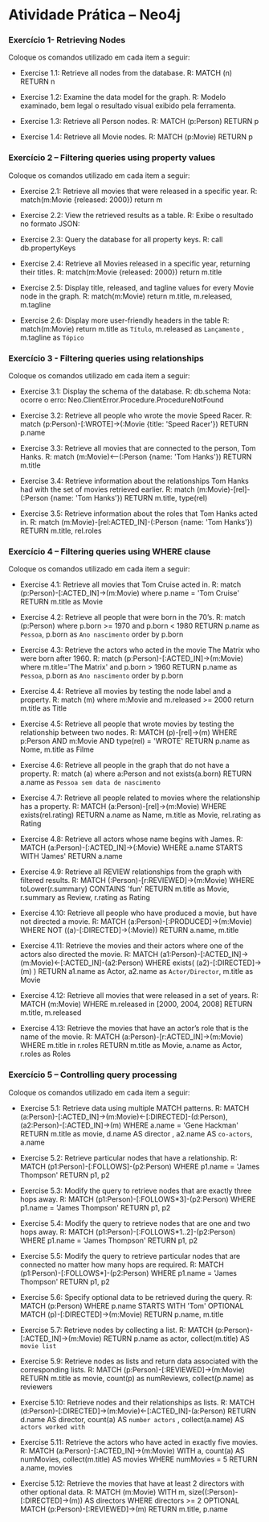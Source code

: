 # Atividade Prática – Neo4j

### Exercício 1- Retrieving Nodes

Coloque os comandos utilizado em cada item a seguir:
- Exercise 1.1: Retrieve all nodes from the database.
R: MATCH (n) RETURN n

- Exercise 1.2: Examine the data model for the graph.
R: Modelo examinado, bem legal o resultado visual exibido pela ferramenta.

- Exercise 1.3: Retrieve all Person nodes.
R: MATCH (p:Person) RETURN p


- Exercise 1.4: Retrieve all Movie nodes.
R: MATCH (p:Movie) RETURN p


### Exercício 2 – Filtering queries using property values

Coloque os comandos utilizado em cada item a seguir:
- Exercise 2.1: Retrieve all movies that were released in a specific year.
R: match(m:Movie {released: 2000}) return m

- Exercise 2.2: View the retrieved results as a table.
R: Exibe o resultado no formato JSON:

- Exercise 2.3: Query the database for all property keys.
R: call db.propertyKeys

- Exercise 2.4: Retrieve all Movies released in a specific year, returning
their titles.
R: match(m:Movie {released: 2000}) return m.title

- Exercise 2.5: Display title, released, and tagline values for every Movie
node in the graph.
R: match(m:Movie) return m.title, m.released, m.tagline

- Exercise 2.6: Display more user-friendly headers in the table
R: match(m:Movie) return m.title as `Título`, m.released as `Lançamento` , m.tagline as `Tópico`

### Exercício 3 - Filtering queries using relationships
Coloque os comandos utilizado em cada item a seguir:
- Exercise 3.1: Display the schema of the database.
R: db.schema 
Nota: ocorre o erro: Neo.ClientError.Procedure.ProcedureNotFound

- Exercise 3.2: Retrieve all people who wrote the movie Speed Racer.
R: match (p:Person)-[:WROTE]->(:Movie {title: 'Speed Racer'}) RETURN p.name

- Exercise 3.3: Retrieve all movies that are connected to the person,
Tom Hanks.
R: match (m:Movie)<--(:Person {name: 'Tom Hanks'}) RETURN m.title

- Exercise 3.4: Retrieve information about the relationships Tom Hanks
had with the set of movies retrieved earlier.
R: match (m:Movie)-[rel]-(:Person {name: 'Tom Hanks'}) RETURN m.title, type(rel)

- Exercise 3.5: Retrieve information about the roles that Tom Hanks
acted in.
R: match (m:Movie)-[rel:ACTED_IN]-(:Person {name: 'Tom Hanks'}) RETURN m.title, rel.roles

### Exercício 4 – Filtering queries using WHERE clause

Coloque os comandos utilizado em cada item a seguir:
- Exercise 4.1: Retrieve all movies that Tom Cruise acted in.
R: match (p:Person)-[:ACTED_IN]->(m:Movie) where p.name = 'Tom Cruise' RETURN m.title as Movie

- Exercise 4.2: Retrieve all people that were born in the 70’s.
R: match (p:Person) where p.born >= 1970 and p.born < 1980 RETURN p.name as `Pessoa`, p.born as `Ano nascimento` order by p.born

- Exercise 4.3: Retrieve the actors who acted in the movie The Matrix
who were born after 1960.
R: match (p:Person)-[:ACTED_IN]->(m:Movie) where m.title='The Matrix' and p.born > 1960 RETURN p.name as `Pessoa`, p.born as `Ano nascimento` order by p.born

- Exercise 4.4: Retrieve all movies by testing the node label and a
property.
R: match (m) where m:Movie and m.released >= 2000 return m.title as Title

- Exercise 4.5: Retrieve all people that wrote movies by testing the
relationship between two nodes.
R: MATCH (p)-[rel]->(m) WHERE p:Person AND m:Movie AND type(rel) = 'WROTE' RETURN p.name as Nome, m.title as Filme

- Exercise 4.6: Retrieve all people in the graph that do not have a
property.
R: match (a) where a:Person and not exists(a.born) RETURN a.name as `Pessoa sem data de nascimento`

- Exercise 4.7: Retrieve all people related to movies where the
relationship has a property.
R: MATCH (a:Person)-[rel]->(m:Movie) WHERE exists(rel.rating) RETURN a.name as Name, m.title as Movie, rel.rating as Rating

- Exercise 4.8: Retrieve all actors whose name begins with James.
R: MATCH (a:Person)-[:ACTED_IN]->(:Movie) WHERE a.name STARTS WITH 'James' RETURN a.name

- Exercise 4.9: Retrieve all REVIEW relationships from the graph with filtered results.
R: MATCH (:Person)-[r:REVIEWED]->(m:Movie) WHERE toLower(r.summary) CONTAINS 'fun' RETURN  m.title as Movie, r.summary as Review, r.rating as Rating

- Exercise 4.10: Retrieve all people who have produced a movie, but have not directed a movie.
R: MATCH (a:Person)-[:PRODUCED]->(m:Movie) WHERE NOT ((a)-[:DIRECTED]->(:Movie)) RETURN a.name, m.title

- Exercise 4.11: Retrieve the movies and their actors where one of the actors also directed the movie.
R: MATCH (a1:Person)-[:ACTED_IN]->(m:Movie)<-[:ACTED_IN]-(a2:Person) WHERE exists( (a2)-[:DIRECTED]->(m) ) RETURN  a1.name as Actor, a2.name as `Actor/Director`, m.title as Movie

- Exercise 4.12: Retrieve all movies that were released in a set of years.
R: MATCH (m:Movie) WHERE m.released in [2000, 2004, 2008] RETURN m.title, m.released 

- Exercise 4.13: Retrieve the movies that have an actor’s role that is the name of the movie.
R: MATCH (a:Person)-[r:ACTED_IN]->(m:Movie) WHERE m.title in r.roles RETURN  m.title as Movie, a.name as Actor, r.roles as Roles

### Exercício 5 – Controlling query processing

Coloque os comandos utilizado em cada item a seguir:
- Exercise 5.1: Retrieve data using multiple MATCH patterns.
R: MATCH (a:Person)-[:ACTED_IN]->(m:Movie)<-[:DIRECTED]-(d:Person),
      (a2:Person)-[:ACTED_IN]->(m)
WHERE a.name = 'Gene Hackman'
RETURN m.title as movie, d.name AS director , a2.name AS `co-actors`, a.name

- Exercise 5.2: Retrieve particular nodes that have a relationship.
R: MATCH (p1:Person)-[:FOLLOWS]-(p2:Person) WHERE p1.name = 'James Thompson' RETURN p1, p2

- Exercise 5.3: Modify the query to retrieve nodes that are exactly three hops away.
R: MATCH (p1:Person)-[:FOLLOWS*3]-(p2:Person) WHERE p1.name = 'James Thompson' RETURN p1, p2

- Exercise 5.4: Modify the query to retrieve nodes that are one and two hops away.
R: MATCH (p1:Person)-[:FOLLOWS*1..2]-(p2:Person) WHERE p1.name = 'James Thompson' RETURN p1, p2

- Exercise 5.5: Modify the query to retrieve particular nodes that are connected no matter how many hops are required.
R: MATCH (p1:Person)-[:FOLLOWS*]-(p2:Person) WHERE p1.name = 'James Thompson' RETURN p1, p2

- Exercise 5.6: Specify optional data to be retrieved during the query.
R: MATCH (p:Person) WHERE p.name STARTS WITH 'Tom' OPTIONAL MATCH (p)-[:DIRECTED]->(m:Movie) RETURN p.name, m.title

- Exercise 5.7: Retrieve nodes by collecting a list.
R: MATCH (p:Person)-[:ACTED_IN]->(m:Movie) RETURN p.name as actor, collect(m.title) AS `movie list`

- Exercise 5.9: Retrieve nodes as lists and return data associated with the corresponding lists.
R: MATCH (p:Person)-[:REVIEWED]->(m:Movie) RETURN m.title as movie, count(p) as numReviews, collect(p.name) as reviewers

- Exercise 5.10: Retrieve nodes and their relationships as lists.
R: MATCH (d:Person)-[:DIRECTED]->(m:Movie)<-[:ACTED_IN]-(a:Person) RETURN d.name AS director, count(a) AS `number actors` , collect(a.name) AS `actors worked with`

- Exercise 5.11: Retrieve the actors who have acted in exactly five movies.
R: MATCH (a:Person)-[:ACTED_IN]->(m:Movie) WITH  a, count(a) AS numMovies, collect(m.title) AS movies WHERE numMovies = 5 RETURN a.name, movies

- Exercise 5.12: Retrieve the movies that have at least 2 directors with other optional data.
R: MATCH (m:Movie) WITH m, size((:Person)-[:DIRECTED]->(m)) AS directors WHERE directors >= 2 OPTIONAL MATCH (p:Person)-[:REVIEWED]->(m) RETURN  m.title, p.name

